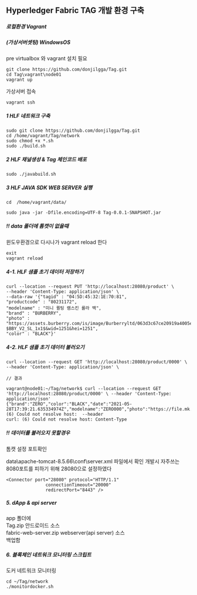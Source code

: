 ## Hyperledger Fabric TAG 개발 환경 구축

##### 로컬환경 Vagrant 

##### (가상서버셋팅) WindowsOS
pre virtualbox 와 vagrant 설치 필요  

```
git clone https://github.com/donjilgga/Tag.git
cd Tag\vagrant\node01
vagrant up
```

가상서버 접속  
```
vagrant ssh 
```


##### 1 HLF 네트워크 구축 
```
sudo git clone https://github.com/donjilgga/Tag.git
cd /home/vagrant/Tag/network
sudo chmod +x *.sh
sudo ./build.sh
```


##### 2 HLF 채널생성 & Tag 체인코드 배포 
```
sudo ./javabuild.sh
```

##### 3 HLF JAVA SDK WEB SERVER 실행
```
cd  /home/vagrant/data/

sudo java -jar -Dfile.encoding=UTF-8 Tag-0.0.1-SNAPSHOT.jar
```

##### !! data 폴더에 톰캣이 없을때
윈도우환경으로 다시나가 vagrant reload 한다
```
exit
vagrant reload
```


##### 4-1. HLF 샘플 초기 데이터 저장하기

```
curl --location --request PUT 'http://localhost:28080/product' \
--header 'Content-Type: application/json' \
--data-raw '{"tagid" : "04:5D:45:32:1E:70:81",
"productcode" : "80231172",
"modelname" : "미니 퀼팅 램스킨 롤라 백",
"brand" : "BURBERRY",
"photo" : "https://assets.burberry.com/is/image/Burberryltd/063d3c67ce20919a4005e8bebd77e291aa02d75d.jpg?$BBY_V2_SL_1x1$&wid=1251&hei=1251",
"color" : "BLACK"}'
```

##### 4-2. HLF 샘플 초기 데이터 불러오기
```
curl --location --request GET 'http://localhost:28080/product/0000' \
--header 'Content-Type: application/json' \

// 결과

vagrant@node01:~/Tag/network$ curl --location --request GET 'http://localhost:28080/product/0000' \ --header 'Content-Type: application/json'
{"brand":"ZERO","color":"BLACK","date":"2021-05-28T17:39:21.635334974Z","modelname":"ZERO000","photo":"https://file.mk.co.kr/meet/neds/2017/01/image_readtop_2017_51822_14850815582756240.jpg","productcode":"0000","tagid":"0000"}curl: (6) Could not resolve host:  --header
curl: (6) Could not resolve host: Content-Type

```

##### !! 데이터를 불러오지 못할경우 
톰캣 설정 포트확인 

data\apache-tomcat-8.5.66\conf\server.xml 
파일에서 확인 개발시 자주쓰는 8080포트를 피하기 위해 28080으로  설정하였다
```
<Connector port="28080" protocol="HTTP/1.1"
               connectionTimeout="20000"
               redirectPort="8443" />
```


##### 5. dApp & api server
app 폴더에   
Tag.zip 안드로이드 소스  
fabric-web-server.zip webserver(api server) 소스  
백업함  


##### 6. 블록체인 네트워크 모니터링 스크립트
도커 네트워크 모니터링  
```
cd ~/Tag/network
./monitordocker.sh
```
